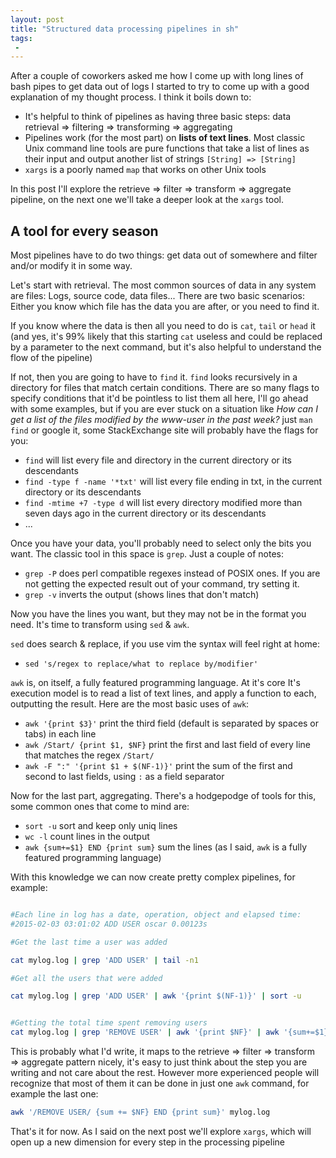 ```yaml
---
layout: post
title: "Structured data processing pipelines in sh"
tags:
 -
---
```


After a couple of coworkers asked me how I come up with long lines of bash
pipes to get data out of logs I started to try to come up with a good
explanation of my thought process. I think it boils down to:

* It's helpful to think of pipelines as having three basic steps: data
  retrieval => filtering => transforming => aggregating
* Pipelines work (for the most part) on **lists of text lines**. Most classic
  Unix command line tools are pure functions that take a list of lines as
  their input and output another list of strings `[String] => [String]`
* `xargs` is a poorly named `map` that works on other Unix tools

In this post I'll explore the retrieve => filter => transform => aggregate
pipeline, on the next one we'll take a deeper look at the `xargs` tool.

A tool for every season
-----------------------

Most pipelines have to do two things: get data out of somewhere and filter
and/or modify it in some way.

Let's start with retrieval. The most common sources of data in any system
are files: Logs, source code, data files... There are two basic scenarios:
Either you know which file has the data you are after, or you need to find it.

If you know where the data is then all you need to do is `cat`, `tail` or
`head` it (and yes, it's 99% likely that this starting `cat` useless and could
be replaced by a parameter to the next command, but it's also helpful to
understand the flow of the pipeline)

If not, then you are going to have to `find` it. `find` looks recursively in
a directory for files that match certain conditions. There are so many flags
to specify conditions that it'd be pointless to list them all here, I'll go
ahead with some examples, but if you are ever stuck on a situation like _How
can I get a list of the files modified by the www-user in the past week?_ just
`man find` or google it, some StackExchange site will probably have the flags
for you:

* `find` will list every file and directory in the current directory or its
  descendants
* `find -type f -name '*txt'` will list every file ending in txt, in the
  current directory or its descendants
* `find -mtime +7 -type d` will list every directory modified more than seven
  days ago in the current directory or its descendants
* ...

Once you have your data, you'll probably need to select only the bits you
want. The classic tool in this space is `grep`. Just a couple of notes:

* `grep -P` does perl compatible regexes instead of POSIX ones. If you are not
  getting the expected result out of your command, try setting it.
* `grep -v` inverts the output (shows lines that don't match)

Now you have the lines you want, but they may not be in the format you need.
It's time to transform using `sed` & `awk`.

`sed` does search & replace, if you use vim the syntax will feel right at
home:

* `sed 's/regex to replace/what to replace by/modifier'`

`awk` is, on itself, a fully featured programming language. At it's core It's
execution model is to read a list of text lines, and apply a function to each,
outputting the result. Here are the most basic uses of `awk`:

* `awk '{print $3}'` print the third field (default is separated by spaces or
  tabs) in each line
* `awk /Start/ {print $1, $NF}` print the first and last field of every line
  that matches the regex `/Start/`
* `awk -F ":" '{print $1 + $(NF-1)}'` print the sum of the first and second to
  last fields, using `:` as a field separator

Now for the last part, aggregating. There's a hodgepodge of tools for this,
some common ones that come to mind are:

* `sort -u` sort and keep only uniq lines
* `wc -l` count lines in the output
* `awk {sum+=$1} END {print sum}` sum the lines (as I said, `awk` is a fully
  featured programming language)

With this knowledge we can now create pretty complex pipelines, for example:

~~~bash

#Each line in log has a date, operation, object and elapsed time:
#2015-02-03 03:01:02 ADD USER oscar 0.00123s 

#Get the last time a user was added

cat mylog.log | grep 'ADD USER' | tail -n1

#Get all the users that were added

cat mylog.log | grep 'ADD USER' | awk '{print $(NF-1)}' | sort -u


#Getting the total time spent removing users
cat mylog.log | grep 'REMOVE USER' | awk '{print $NF}' | awk '{sum+=$1} END {print sum}'
~~~

This is probably what I'd write, it maps to the retrieve => filter =>
transform => aggregate pattern nicely, it's easy to just think about the step
you are writing and not care about the rest. However more experienced people
will recognize that most of them it can be done in just one `awk` command, for
example the last one:

~~~bash
awk '/REMOVE USER/ {sum += $NF} END {print sum}' mylog.log
~~~

That's it for now. As I said on the next post we'll explore `xargs`, which
will open up a new dimension for every step in the processing pipeline


